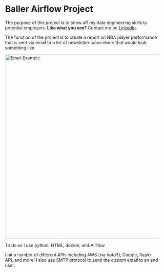 <h1>Baller Airflow Project</h1>

<p>The purpose of this project is to show off my data engineering skills to potential employers. <strong>Like what you see?</strong> Contact me on <a href="https://www.linkedin.com/in/jackscal/">LinkedIn</a>.</p>

<p>The function of the project is to create a report on NBA player performance that is sent via email to a list of newsletter subscribers that would look something like: </p>
<p></p>



<img width="600" alt="Email Example" src="https://github.com/laoshijack/baller-airflow/assets/104815461/b5e30874-c0c1-4b38-87af-c8e9c3c46c43">
<p></p>

<p>To do so I use python, HTML, docker, and Airflow. </p>
<p></p>
<p>I hit a number of different APIs including AWS (via boto3), Google, Rapid API, and more! I also use SMTP protocol to send the custom email to an end user.</p>

